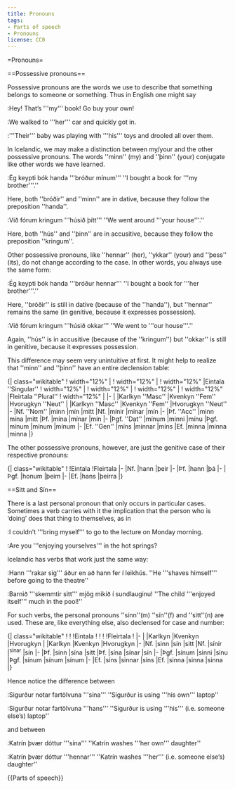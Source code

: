 ```yaml
---
title: Pronouns
tags:
- Parts of speech
- Pronouns
license: CC0
---
```


=Pronouns=

==Possessive pronouns==

Possessive pronouns are the words we use to describe that something belongs to someone or something. Thus in English one might say

:Hey! That’s '''my''' book! Go buy your own!

:We walked to '''her''' car and quickly got in.

:'''Their''' baby was playing with '''his''' toys and drooled all over them.

In Icelandic, we may make a distinction between my/your and the other possessive pronouns. The words ''minn'' (my) and ''þinn'' (your) conjugate like other words we have learned.

<!-- LM I made these examples from scratch so they're probably wrong -->
:Ég keypti bók handa '''bróður mínum''' ''I bought a book for '''my brother'''.''

Here, both ''bróðir'' and ''minn'' are in dative, because they follow the preposition ''handa''.

:Við fórum kringum '''húsið þítt''' ''We went around '''your house'''.''

Here, both ''hús'' and ''þinn'' are in accusitive, because they follow the preposition ''kringum''.

Other possessive pronouns, like ''hennar'' (her), ''ykkar'' (your) and ''þess'' (its), do not change according to the case. In other words, you always use the same form:

:Ég keypti bók handa '''bróður hennar''' ''I bought a book for '''her brother'''.''

Here, ''bróðir'' is still in dative (because of the ''handa''), but ''hennar'' remains the same (in genitive, because it expresses possession).

:Við fórum kringum '''húsið okkar''' ''We went to '''our house'''.''

Again, ''hús'' is in accusitive (because of the ''kringum'') but ''okkar'' is still in genitive, because it expresses possession.

This difference may seem very unintuitive at first. It might help to realize that ''minn'' and ''þinn'' have an entire declension table:

{| class="wikitable"
! width="12%" |
! width="12%" |
! width="12%" |Eintala ''Singular''
! width="12%" |
! width="12%" |
! width="12%" |
! width="12%" |Fleirtala ''Plural''
! width="12%" |
|-
|
|Karlkyn ''Masc''
|Kvenkyn ''Fem''
|Hvorugkyn ''Neut''
|
|Karlkyn ''Masc''
|Kvenkyn ''Fem''
|Hvorugkyn ''Neut''
|-
|Nf. ''Nom''
|minn
|mín
|mitt
|Nf.
|mínir
|mínar
|mín
|-
|Þf. ''Acc''
|minn
|mína
|mitt
|Þf.
|mína
|mínar
|mín
|-
|Þgf. ''Dat''
|mínum
|minni
|mínu
|Þgf.
|mínum
|mínum
|mínum
|-
|Ef. ''Gen''
|míns
|minnar
|míns
|Ef.
|minna
|minna
|minna
|}

The other possessive pronouns, however, are just the genitive case of their respective pronouns:

{| class="wikitable"
!
!Eintala
!Fleirtala
|-
|Nf.
|hann
|þeir
|-
|Þf.
|hann
|þá
|-
|Þgf.
|honum
|þeim
|-
|Ef.
|hans
|þeirra
|}

==Sitt and Sín==

There is a last personal pronoun that only occurs in particular cases. Sometimes a verb carries with it the implication that the person who is ‘doing’ does that thing to themselves, as in

:I couldn’t '''bring myself''' to go to the lecture on Monday morning.

:Are you '''enjoying yourselves''' in the hot springs?

Icelandic has verbs that work just the same way:

:Hann '''rakar sig''' áður en að hann fer í leikhús. ''He '''shaves himself''' before going to the theatre''

:Barnið '''skemmtir sitt''' mjög mikið í sundlauginu! ''The child '''enjoyed itself''' much in the pool!''

For such verbs, the personal pronouns ''sinn''(m) ''sín''(f) and ''sitt''(n) are used. These are, like everything else, also declensed for case and number:

{| class="wikitable"
!
!
!Eintala
!
!
!
!Fleirtala
!
|-
|
|Karlkyn
|Kvenkyn
|Hvorugkyn
|
|Karlkyn
|Kvenkyn
|Hvorugkyn
|-
|Nf.
|sinn
|sín
|sitt
|Nf.
|sínir
|<sup>sínar</sup>
|sín
|-
|Þf.
|sinn
|sína
|sitt
|Þf.
|sína
|sínar
|sín
|-
|Þgf.
|sínum
|sinni
|sínu
|Þgf.
|sínum
|sínum
|sínum
|-
|Ef.
|síns
|sinnar
|síns
|Ef.
|sinna
|sinna
|sinna
|}

<!-- LM What is the difference with the afturbeygt fornafn? http://bin.arnastofnun.is/leit/?id=403779 -->
Hence notice the difference between

<!-- LM Examples stolen from colloquial Icelandic-->
:Sigurður notar fartölvuna '''sína''' ''Sigurður is using '''his own''' laptop''

:Sigurður notar fartölvuna '''hans''' ''Sigurður is using '''his''' (i.e. someone else’s) laptop''

and between

:Katrín þvær dóttur '''sína''' ''Katrín washes '''her own''' daughter''

:Katrín þvær dóttur '''hennar''' ''Katrín washes '''her''' (i.e. someone else’s) daughter''

{{Parts of speech}}